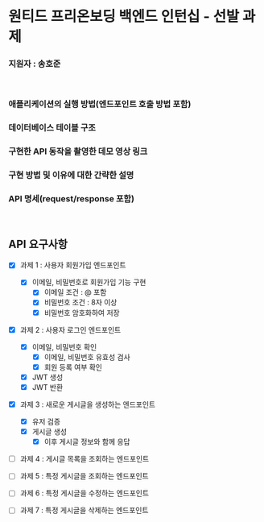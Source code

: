 # 원티드 프리온보딩 백엔드 인턴십 - 선발 과제

### 지원자 : 송호준

<br>

### 애플리케이션의 실행 방법(엔드포인트 호출 방법 포함)

### 데이터베이스 테이블 구조

### 구현한 API 동작을 촬영한 데모 영상 링크

### 구현 방법 및 이유에 대한 간략한 설명

### API 명세(request/response 포함)

<br>

## API 요구사항

- [x] 과제 1 : 사용자 회원가입 엔드포인트
  - [x] 이메일, 비밀번호로 회원가입 기능 구현
    - [x] 이메일 조건 : @ 포함
    - [x] 비밀번호 조건 : 8자 이상
    - [x] 비밀번호 암호화하여 저장
- [x] 과제 2 : 사용자 로그인 엔드포인트
  - [x] 이메일, 비밀번호 확인
    - [x] 이메일, 비밀번호 유효성 검사
    - [x] 회원 등록 여부 확인
  - [x] JWT 생성
  - [x] JWT 반환
- [x] 과제 3 : 새로운 게시글을 생성하는 엔드포인트
  - [x] 유저 검증 
  - [x] 게시글 생성
    - [x] 이후 게시글 정보와 함께 응답
- [ ] 과제 4 : 게시글 목록을 조회하는 엔드포인트
 
- [ ] 과제 5 : 특정 게시글을 조회하는 엔드포인트

- [ ] 과제 6 : 특정 게시글을 수정하는 엔드포인트
 
- [ ] 과제 7 : 특정 게시글을 삭제하는 엔드포인트
